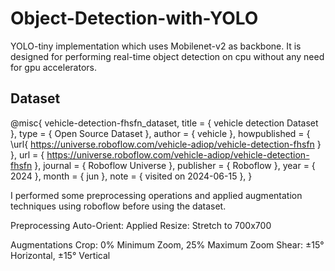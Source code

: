 # Object-Detection-with-YOLO
YOLO-tiny implementation which uses Mobilenet-v2 as backbone. It is designed for performing real-time object detection on cpu without any need for gpu accelerators.

## Dataset
@misc{ vehicle-detection-fhsfn_dataset, title = { vehicle detection Dataset }, type = { Open Source Dataset }, author = { vehicle }, howpublished = { \url{ https://universe.roboflow.com/vehicle-adiop/vehicle-detection-fhsfn } }, url = { https://universe.roboflow.com/vehicle-adiop/vehicle-detection-fhsfn }, journal = { Roboflow Universe }, publisher = { Roboflow }, year = { 2024 }, month = { jun }, note = { visited on 2024-06-15 }, }

I performed some preprocessing operations and applied augmentation techniques using roboflow before using the dataset.

Preprocessing
    Auto-Orient: Applied
    Resize: Stretch to 700x700

Augmentations
    Crop: 0% Minimum Zoom, 25% Maximum Zoom
    Shear: ±15° Horizontal, ±15° Vertical